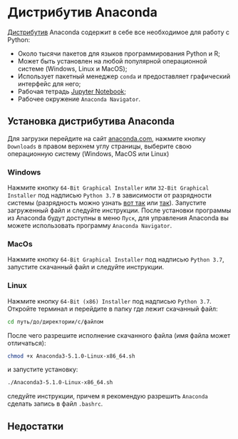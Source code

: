 # Дистрибутив Anaconda

[Дистрибутив](https://ru.wikipedia.org/wiki/Дистрибутив) Anaconda содержит в себе все необходимое для работу с Python:

* Около тысячи пакетов для языков программирования Python и R;
* Может быть установлен на любой популярной операционной системе (Windows, Linux и MacOS);
* Использует пакетный менеджер `conda` и предоставляет графический интерфейс для него;
* Рабочая тетрадь [Jupyter Notebook](https://jupyter.org);
* Рабочее окружение `Anaconda Navigator`.
  
## Установка дистрибутива Anaconda

Для загрузки перейдите на сайт [anaconda.com](https://www.anaconda.com/), нажмите кнопку `Downloads` в правом верхнем углу страницы, выберите свою операционную систему (Windows, MacOS или Linux)

### Windows

Нажмите кнопку `64-Bit Graphical Installer` или `32-Bit Graphical Installer` под надписью `Python 3.7` в зависимости от разрядности системы (разрядность можно узнать [вот так](https://support.microsoft.com/ru-ru/help/827218/how-to-determine-whether-a-computer-is-running-a-32-bit-version-or-64) или [так](https://support.microsoft.com/ru-ru/help/15056/windows-32-64-bit-faq)). Запустите загруженный файл и следуйте инструкции. После установки программы из Anaconda будут доступны в меню `Пуск`, для управления Anaconda вы можете использовать программу `Anaconda Navigator`.

### MacOs

Нажмите кнопку `64-Bit Graphical Installer` под надписью `Python 3.7`, запустите скачанный файл и следуйте инструкции.

### Linux

Нажмите кнопку `64-Bit (x86) Installer` под надписью `Python 3.7`. Откройте терминал и перейдите в папку где лежит скачанный файл:

```bash
cd путь/до/директории/c/файлом
```

После чего разрешите исполнение скачанного файла (имя файла может отличаться):

```bash
chmod +x Anaconda3-5.1.0-Linux-x86_64.sh
```

и запустите установку:

```bash
./Anaconda3-5.1.0-Linux-x86_64.sh
```

следуйте инструкции, причем я рекомендую разрешить `Anaconda` сделать запись в файл `.bashrc`.


## Недостатки